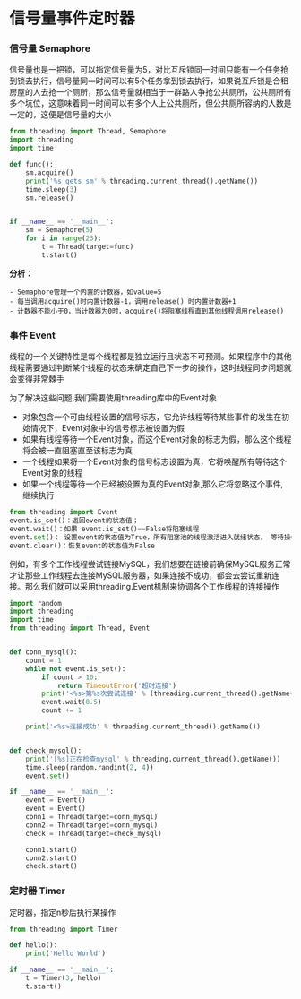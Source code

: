 # 信号量事件定时器

### 信号量 Semaphore

信号量也是一把锁，可以指定信号量为5，对比互斥锁同一时间只能有一个任务抢到锁去执行，信号量同一时间可以有5个任务拿到锁去执行，如果说互斥锁是合租房屋的人去抢一个厕所，那么信号量就相当于一群路人争抢公共厕所，公共厕所有多个坑位，这意味着同一时间可以有多个人上公共厕所，但公共厕所容纳的人数是一定的，这便是信号量的大小

```python
from threading import Thread, Semaphore
import threading
import time

def func():
    sm.acquire()
    print('%s gets sm' % threading.current_thread().getName())
    time.sleep(3)
    sm.release()


if __name__ == '__main__':
    sm = Semaphore(5)
    for i in range(23):
        t = Thread(target=func)
        t.start()
```

**分析：**

```text
- Semaphore管理一个内置的计数器，如value=5
- 每当调用acquire()时内置计数器-1，调用release() 时内置计数器+1
- 计数器不能小于0，当计数器为0时，acquire()将阻塞线程直到其他线程调用release()
```

### 事件 Event

线程的一个关键特性是每个线程都是独立运行且状态不可预测。如果程序中的其他线程需要通过判断某个线程的状态来确定自己下一步的操作，这时线程同步问题就会变得非常棘手

为了解决这些问题,我们需要使用threading库中的Event对象

* 对象包含一个可由线程设置的信号标志，它允许线程等待某些事件的发生在初始情况下，Event对象中的信号标志被设置为假
* 如果有线程等待一个Event对象，而这个Event对象的标志为假，那么这个线程将会被一直阻塞直至该标志为真
* 一个线程如果将一个Event对象的信号标志设置为真，它将唤醒所有等待这个Event对象的线程
* 如果一个线程等待一个已经被设置为真的Event对象,那么它将忽略这个事件, 继续执行

```python
from threading import Event
event.is_set()：返回event的状态值；
event.wait()：如果 event.is_set()==False将阻塞线程
event.set()： 设置event的状态值为True，所有阻塞池的线程激活进入就绪状态， 等待操作系统调度
event.clear()：恢复event的状态值为False
```

例如，有多个工作线程尝试链接MySQL，我们想要在链接前确保MySQL服务正常才让那些工作线程去连接MySQL服务器，如果连接不成功，都会去尝试重新连接。那么我们就可以采用threading.Event机制来协调各个工作线程的连接操作

```python
import random
import threading
import time
from threading import Thread, Event


def conn_mysql():
    count = 1
    while not event.is_set():
        if count > 10:
            return TimeoutError('超时连接')
        print('<%s>第%s次尝试连接' % (threading.current_thread().getName(), count))
        event.wait(0.5)
        count += 1

    print('<%s>连接成功' % threading.current_thread().getName())


def check_mysql():
    print('[%s]正在检查mysql' % threading.current_thread().getName())
    time.sleep(random.randint(2, 4))
    event.set()

if __name__ == '__main__':
    event = Event()
    event = Event()
    conn1 = Thread(target=conn_mysql)
    conn2 = Thread(target=conn_mysql)
    check = Thread(target=check_mysql)

    conn1.start()
    conn2.start()
    check.start()
```

### 定时器 Timer

定时器，指定n秒后执行某操作

```python
from threading import Timer

def hello():
    print('Hello World')

if __name__ == '__main__':
    t = Timer(3, hello)
    t.start()
```

